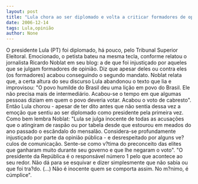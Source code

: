 ```yaml
---
layout: post
title: "Lula chora ao ser diplomado e volta a criticar formadores de opinião"
date: 2006-12-14
tags: Lula,opinião
author: None
---
```


O presidente Lula (PT) foi diplomado, há pouco,&nbsp;pelo Tribunal Superior Eleitoral. Emocionado, o&nbsp;petista bateu na mesma tecla, conforme relatou o jornalista Ricardo Noblat em seu blog: a de que foi injustiçado por aqueles que se julgam formadores de opinião. 
Diz que apesar deles ou contra eles (os formadores) acabou conseguindo o segundo mandato. Noblat relata que, a certa altura do seu discurso Lula abandonou o texto que lia e improvisou:
\"O povo humilde do Brasil deu uma lição em povo do Brasil. Ele não precisa mais de intermediário. Acabou-se o tempo em que algumas pessoas diziam em quem o povo deveria votar. Acabou o voto de cabresto\".
Então Lula chorou - apesar de ter dito antes que não sentia dessa vez a emoção que sentiu ao ser diplomado como presidente pela primeira vez.
Como bem lembra Noblat:
\"Lula se julga inocente de todas as acusações que o atingiram de raspão ou por tabela desde que estourou em meados do ano passado o escândalo do mensalão. Considera-se profundamente injustiçado por parte da opinião pública - e desrespeitado por alguns ve?culos de comunicação. Sente-se como v?tima do preconceito das elites que ganharam muito durante seu governo e que lhe negaram o voto\".
\"O presidente da República é o responsável número 1 pelo que acontece ao seu redor. Não dá para se esquivar e dizer simplesmente que não sabia ou que foi tra?do. (...) Não é inocente quem se comporta assim. No m?nimo, é cúmplice\". 